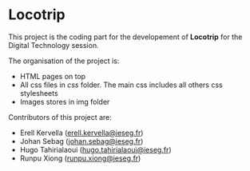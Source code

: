 # Locotrip

This project is the coding part for the developement of **Locotrip** for the Digital Technology session.

The organisation of the project is:
* HTML pages on top
* All css files in *css* folder. The main css includes all others css stylesheets
* Images stores in img folder

Contributors of this project are:
* Erell Kervella (erell.kervella@ieseg.fr)
* Johan Sebag (johan.sebag@ieseg.fr)
* Hugo Tahirialaoui (hugo.tahirialaoui@ieseg.fr)
* Runpu Xiong (runpu.xiong@ieseg.fr)

